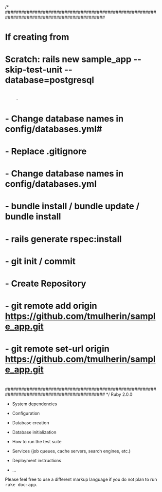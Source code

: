 /*
#############################################################################################
#  
#  If creating from
#     Scratch: rails new sample_app --skip-test-unit --database=postgresql
#
         - 
#        - Change database names in config/databases.yml#
#        - Replace .gitignore  
#        - Change database names in config/databases.yml
#        - bundle install / bundle update / bundle install
#        - rails generate rspec:install
#        - git init / commit
#        - Create Repository
#        - git remote add origin https://github.com/tmulherin/sample_app.git
#        - git remote set-url origin https://github.com/tmulherin/sample_app.git
#  
#############################################################################################
*/
Ruby 2.0.0

* System dependencies

* Configuration

* Database creation

* Database initialization

* How to run the test suite

* Services (job queues, cache servers, search engines, etc.)

* Deployment instructions

* ...


Please feel free to use a different markup language if you do not plan to run
<tt>rake doc:app</tt>.
